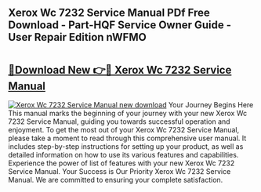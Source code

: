 ## Xerox Wc 7232 Service Manual PDf Free Download - Part-HQF Service Owner Guide - User Repair Edition nWFMO

# <h2><a href="http://bc5267.oget.top/?id=Xerox+Wc+7232+Service+Manual">🔗Download New 👉🔴 Xerox Wc 7232 Service Manual</a></h2>

[![Xerox Wc 7232 Service Manual new download](https://i.imgur.com/5g1atiW.png)](http://bc5267.oget.top/?id=Xerox+Wc+7232+Service+Manual)
Your Journey Begins Here This manual marks the beginning of your journey with your new Xerox Wc 7232 Service Manual, guiding you towards successful operation and enjoyment. To get the most out of your Xerox Wc 7232 Service Manual, please take a moment to read through this comprehensive user manual. It includes step-by-step instructions for setting up your product, as well as detailed information on how to use its various features and capabilities. Experience the power of list of features with your new Xerox Wc 7232 Service Manual. Your Success is Our Priority Xerox Wc 7232 Service Manual. We are committed to ensuring your complete satisfaction.
